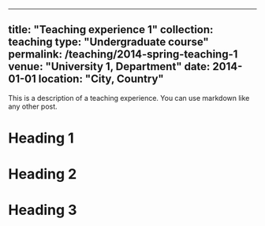 

---
title: "Teaching experience 1"
collection: teaching
type: "Undergraduate course"
permalink: /teaching/2014-spring-teaching-1
venue: "University 1, Department"
date: 2014-01-01
location: "City, Country"
---



This is a description of a teaching experience. You can use markdown like any other post.

Heading 1
======

Heading 2
======

Heading 3
======
